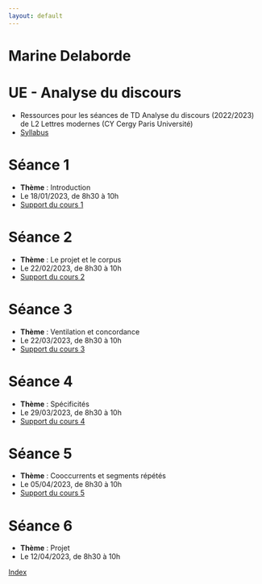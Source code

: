 ```yaml
---
layout: default
---
```


#  Marine Delaborde

# UE - Analyse du discours
- Ressources pour les séances de TD Analyse du discours (2022/2023) de L2 Lettres modernes (CY Cergy Paris Université)
- [Syllabus](files/cours/analyse-du-discours/Syllabus-AD-22-23.pdf)

# Séance 1
- **Thème** : Introduction
- Le 18/01/2023, de  8h30 à  10h
- [Support du cours 1](files/cours/analyse-du-discours/AD1-Delaborde-2023.pdf)

# Séance 2
- **Thème** : Le projet et le corpus
- Le 22/02/2023, de  8h30 à  10h
- [Support du cours 2](files/cours/analyse-du-discours/AD2-Delaborde-2023.pdf)

# Séance 3
- **Thème** : Ventilation et concordance
- Le 22/03/2023, de  8h30 à  10h
- [Support du cours 3](files/cours/analyse-du-discours/AD3-Delaborde-2023.pdf)

# Séance 4
- **Thème** : Spécificités
- Le 29/03/2023, de  8h30 à  10h
- [Support du cours 4](files/cours/analyse-du-discours/AD4-Delaborde-2023.pdf)

# Séance 5
- **Thème** : Cooccurrents et segments répétés
- Le 05/04/2023, de  8h30 à  10h
- [Support du cours 5](files/cours/analyse-du-discours/AD5-Delaborde-2023.pdf)

# Séance 6
- **Thème** : Projet
- Le 12/04/2023, de  8h30 à  10h

[Index](./)